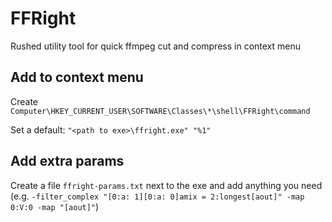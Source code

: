 # FFRight

Rushed utility tool for quick ffmpeg cut and compress in context menu

## Add to context menu

Create `Computer\HKEY_CURRENT_USER\SOFTWARE\Classes\*\shell\FFRight\command`

Set a default: `"<path to exe>\ffright.exe" "%1"`

## Add extra params

Create a file `ffright-params.txt` next to the exe and add anything you need (e.g. `-filter_complex "[0:a: 1][0:a: 0]amix = 2:longest[aout]" -map 0:V:0 -map "[aout]"`)